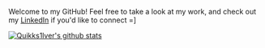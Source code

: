 Welcome to my GitHub! Feel free to take a look at my work, and check out my [LinkedIn](https://www.linkedin.com/in/adam-n-fernandes/) if you'd like to connect =]

[![Quikks1lver's github stats](https://github-readme-stats.vercel.app/api?username=Quikks1lver&count_private=true&show_icons=true&theme=material-palenight)](https://github.com/anuraghazra/github-readme-stats)
